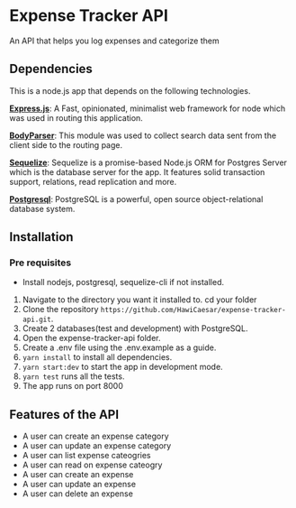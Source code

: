 # Expense Tracker API

An API that helps you log expenses and categorize them

## Dependencies

This is a node.js app that depends on the following technologies.

[**Express.js**](https://expressjs.com/): A Fast, opinionated, minimalist web framework for node which was used in routing this application.

[**BodyParser**](https://babeljs.io/): This module was used to collect search data sent from the client side to the routing page.

[**Sequelize**](https://www.sequelizejs.com): Sequelize is a promise-based Node.js ORM for Postgres Server which is the database server for the app. It features solid transaction support, relations, read replication and more.

[**Postgresql**](https://www.postgresql.org/): PostgreSQL is a powerful, open source object-relational database system.

## Installation

### Pre requisites

- Install nodejs, postgresql, sequelize-cli if not installed.

1. Navigate to the directory you want it installed to. cd your folder
2. Clone the repository `https://github.com/HawiCaesar/expense-tracker-api.git`.
3. Create 2 databases(test and development) with PostgreSQL.
4. Open the expense-tracker-api folder.
5. Create a .env file using the .env.example as a guide.
6. `yarn install` to install all dependencies.
7. `yarn start:dev` to start the app in development mode.
8. `yarn test` runs all the tests.
9. The app runs on port 8000

## Features of the API
- A user can create an expense category
- A user can update an expense category
- A user can list expense cateogries
- A user can read on expense cateogry
- A user can create an expense
- A user can update an expense
- A user can delete an expense
